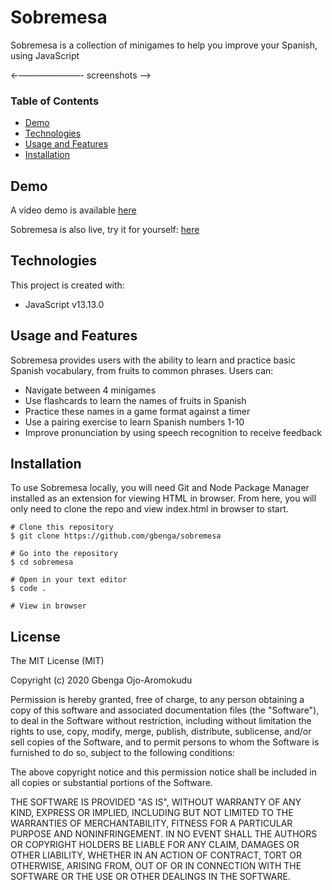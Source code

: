 # Sobremesa

Sobremesa is a collection of minigames to help you improve your Spanish, using JavaScript

←———————- screenshots ——>

### Table of Contents

- [Demo](#demo)
- [Technologies](#technologies)
- [Usage and Features](#usage-and-features)
- [Installation](#installation)

## **Demo**

A video demo is available [here](https://www.loom.com/share/5e7e8555c73d40959603b4d548672be0)

Sobremesa is also live, try it for yourself: [here](https://sobremesa.netlify.app/)

## Technologies

This project is created with:

- JavaScript v13.13.0

## **Usage and Features**

Sobremesa provides users with the ability to learn and practice basic Spanish vocabulary, from fruits to common phrases. Users can:

- Navigate between 4 minigames
- Use flashcards to learn the names of fruits in Spanish
- Practice these names in a game format against a timer
- Use a pairing exercise to learn Spanish numbers 1-10
- Improve pronunciation by using speech recognition to receive feedback

## **Installation**

To use Sobremesa locally, you will need Git and Node Package Manager installed as an extension for viewing HTML in browser. From here, you will only need to clone the repo and view index.html in browser to start.

```
# Clone this repository
$ git clone https://github.com/gbenga/sobremesa

# Go into the repository
$ cd sobremesa

# Open in your text editor
$ code .

# View in browser
```

## **License**

The MIT License (MIT)

Copyright (c) 2020 Gbenga Ojo-Aromokudu

Permission is hereby granted, free of charge, to any person obtaining a copy of this software and associated documentation files (the "Software"), to deal in the Software without restriction, including without limitation the rights to use, copy, modify, merge, publish, distribute, sublicense, and/or sell copies of the Software, and to permit persons to whom the Software is furnished to do so, subject to the following conditions:

The above copyright notice and this permission notice shall be included in all copies or substantial portions of the Software.

THE SOFTWARE IS PROVIDED "AS IS", WITHOUT WARRANTY OF ANY KIND, EXPRESS OR IMPLIED, INCLUDING BUT NOT LIMITED TO THE WARRANTIES OF MERCHANTABILITY, FITNESS FOR A PARTICULAR PURPOSE AND NONINFRINGEMENT. IN NO EVENT SHALL THE AUTHORS OR COPYRIGHT HOLDERS BE LIABLE FOR ANY CLAIM, DAMAGES OR OTHER LIABILITY, WHETHER IN AN ACTION OF CONTRACT, TORT OR OTHERWISE, ARISING FROM, OUT OF OR IN CONNECTION WITH THE SOFTWARE OR THE USE OR OTHER DEALINGS IN THE SOFTWARE.
